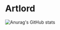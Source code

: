 # Artlord
![Anurag's GitHub stats](https://github-readme-stats.vercel.app/api?username=Artlordd&show_icons=true&theme=radical)
